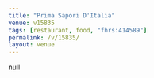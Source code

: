 ```yaml
---
title: "Prima Sapori D'Italia"
venue: v15835
tags: [restaurant, food, "fhrs:414589"]
permalink: /v/15835/
layout: venue
---
```

null